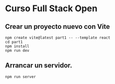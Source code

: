 # Curso Full Stack Open

## Crear un proyecto nuevo con Vite

```
npm create vite@latest part1 -- --template react
cd part1
npm install
npm run dev
```

## Arrancar un servidor.
```
npm run server
```